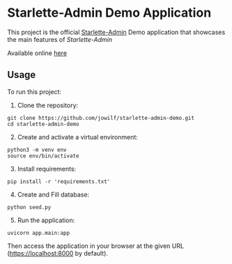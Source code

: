 Starlette-Admin Demo Application
==========================

This project is the official [Starlette-Admin][1] Demo application that showcases the
main features of *Starlette-Admin*

Available online [here][2]

Usage
-----

To run this project:

1. Clone the repository:

```shell
git clone https://github.com/jowilf/starlette-admin-demo.git
cd starlette-admin-demo
```

2. Create and activate a virtual environment:

```shell
python3 -m venv env
source env/bin/activate
```

3. Install requirements:

```shell
pip install -r 'requirements.txt'
```

4. Create and Fill database:

```shell
python seed.py
```

5. Run the application:

```shell
uvicorn app.main:app
```

Then access the application in your browser at the given URL (<https://localhost:8000> by default).


[1]: https://github.com/jowilf/starlette-admin/
[2]: https://starlette-admin-demo.jowilf.com/